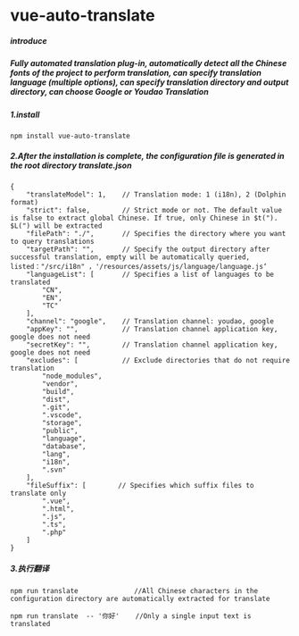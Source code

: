 # vue-auto-translate

##### introduce
##### Fully automated translation plug-in, automatically detect all the Chinese fonts of the project to perform translation, can specify translation language (multiple options), can specify translation directory and output directory, can choose Google or Youdao Translation

##### 1.install
```
npm install vue-auto-translate
```

##### 2.After the installation is complete, the configuration file is generated in the root directory translate.json
```
{
    "translateModel": 1,    // Translation mode: 1 (i18n), 2 (Dolphin format)
    "strict": false,        // Strict mode or not. The default value is false to extract global Chinese. If true, only Chinese in $t("). $L(") will be extracted
    "filePath": "./",       // Specifies the directory where you want to query translations
    "targetPath": "",       // Specify the output directory after successful translation, empty will be automatically queried, listed："/src/i18n" ，'/resources/assets/js/language/language.js‘
    "languageList": [       // Specifies a list of languages to be translated
        "CN",
        "EN",
        "TC"
    ],
    "channel": "google",    // Translation channel: youdao, google
    "appKey": "",           // Translation channel application key, google does not need
    "secretKey": "",        // Translation channel application key, google does not need
    "excludes": [           // Exclude directories that do not require translation
        "node_modules",
        "vendor",
        "build",
        "dist",
        ".git",
        ".vscode",
        "storage",
        "public",
        "language",
        "database",
        "lang",
        "i18n",
        ".svn"
    ],
    "fileSuffix": [        // Specifies which suffix files to translate only
        ".vue",
        ".html",
        ".js",
        ".ts",
        ".php"
    ]
}
```

##### 3.执行翻译
```
npm run translate              //All Chinese characters in the configuration directory are automatically extracted for translate

npm run translate  -- '你好'    //Only a single input text is translated
```


